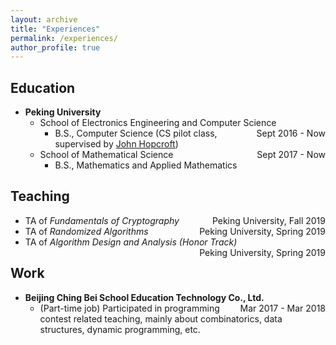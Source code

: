 ```yaml
---
layout: archive
title: "Experiences"
permalink: /experiences/
author_profile: true
---
```


## Education

* <b>Peking University</b>
    * School of Electronics Engineering and Computer Science <span style="float:right;"> Sept 2016 - Now </span>
        * B.S., Computer Science (CS pilot class, supervised by [John Hopcroft](http://www.cs.cornell.edu/jeh/))
    * School of Mathematical Science <span style="float:right;"> Sept 2017 - Now </span>
        * B.S., Mathematics and Applied Mathematics

## Teaching

* TA of *Fundamentals of Cryptography*  <span style="float:right;">Peking University, Fall 2019</span>
* TA of *Randomized Algorithms*  <span style="float:right;">Peking University, Spring 2019</span>
* TA of *Algorithm Design and Analysis (Honor Track)*  <span style="float:right;">Peking University, Spring 2019</span>


## Work

* <b>Beijing Ching Bei School Education Technology Co., Ltd.</b> <span style="float:right;"> Mar 2017 - Mar 2018 </span>
    * (Part-time job) Participated in programming contest related teaching, mainly about combinatorics, data structures, dynamic programming, etc.
